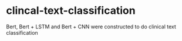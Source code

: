 # clincal-text-classification
Bert, Bert + LSTM and Bert + CNN were constructed to do clinical text classification
